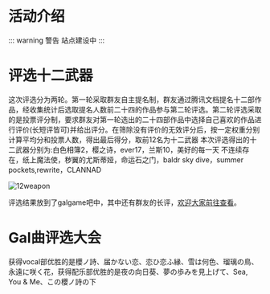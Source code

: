 # 活动介绍

::: warning 警告
站点建设中
:::

# 评选十二武器

这次评选分为两轮。第一轮采取群友自主提名制，群友通过腾讯文档提名十二部作品，经收集统计后选取提名人数前二十四的作品参与第二轮评选。第二轮评选采取的是投票评分制，要求群友对第一轮选出的二十四部作品中选择自己喜欢的作品进行评价(长短评皆可)并给出评分。在筛除没有评价的无效评分后，按一定权重分别计算平均分和投票人数，得出最后得分，取前12名为十二武器
本次评选得出的十二武器分别为:白色相簿2，樱之诗，ever17，兰斯10，美好的每一天 不连续存在，纸上魔法使，秽翼的尤斯蒂娅，命运石之门，baldr sky dive，summer pockets,rewrite，CLANNAD

![12weapon](/public/group/galgame/activity/12weapon.png)

评选结果放到了galgame吧中，其中还有群友的长评，[欢迎大家前往查看](https://tieba.baidu.com/p/8618004022)。

# Gal曲评选大会

获得vocal部优胜的是櫻ノ詩、届かない恋、恋ひ恋ふ縁、雪は何色、瑠璃の鳥、永遠に咲く花，获得配乐部优胜的是夜の向日葵、夢の歩みを見上げて、Sea, You & Me、この櫻ノ詩の下
